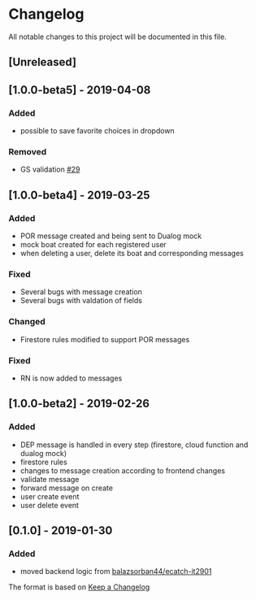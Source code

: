 # Changelog
All notable changes to this project will be documented in this file.

## [Unreleased]

## [1.0.0-beta5] - 2019-04-08
### Added
 - possible to save favorite choices in dropdown
 
### Removed
 - GS validation [#29](https://github.com/ecatch-kyst/backend/issues/29)

## [1.0.0-beta4] - 2019-03-25
### Added
- POR message created and being sent to Dualog mock
- mock boat created for each registered user
- when deleting a user, delete its boat and corresponding messages

### Fixed
- Several bugs with message creation
- Several bugs with valdation of fields

### Changed
- Firestore rules modified to support POR messages

### Fixed
- RN is now added to messages

## [1.0.0-beta2] - 2019-02-26
### Added
- DEP message is handled in every step (firestore, cloud function and dualog mock)
- firestore rules
- changes to message creation according to frontend changes
- validate message
- forward message on create
- user create event
- user delete event


## [0.1.0] - 2019-01-30
### Added
- moved backend logic from [balazsorban44/ecatch-it2901](https://github.com/balazsorban44/ecatch-it2901)


The format is based on [Keep a Changelog](https://keepachangelog.com/en/1.0.0/)
